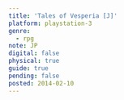 ```yaml
---
title: 'Tales of Vesperia [J]'
platform: playstation-3
genre:
  - rpg
note: JP
digital: false
physical: true
guide: true
pending: false
posted: 2014-02-10
---
```

